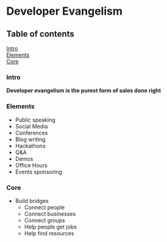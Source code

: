 # Developer Evangelism

## Table of contents

[Intro](#intro)<br>
[Elements](#elements)<br>
[Core](#core)<br>

### Intro

**Developer evangelism is the purest form of sales done right**

### Elements

- Public speaking
- Social Media
- Conferences
- Blog writing
- Hackathons
- Q&A
- Demos
- Office Hours
- Events sponsoring

### Core

- Build bridges
    - Connect people
    - Connect businesses
    - Connect groups
    - Help people get jobs
    - Help find resources
